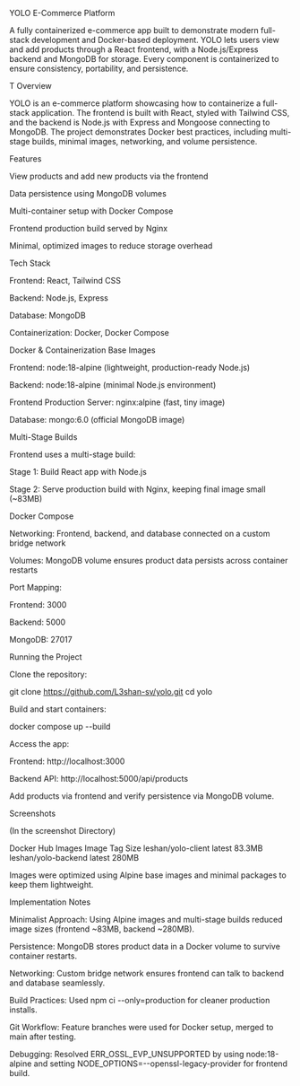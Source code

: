 YOLO E-Commerce Platform

A fully containerized e-commerce app built to demonstrate modern full-stack development and Docker-based deployment. YOLO lets users view and add products through a React frontend, with a Node.js/Express backend and MongoDB for storage. Every component is containerized to ensure consistency, portability, and persistence.

T
Overview

YOLO is an e-commerce platform showcasing how to containerize a full-stack application. The frontend is built with React, styled with Tailwind CSS, and the backend is Node.js with Express and Mongoose connecting to MongoDB. The project demonstrates Docker best practices, including multi-stage builds, minimal images, networking, and volume persistence.

Features

View products and add new products via the frontend

Data persistence using MongoDB volumes

Multi-container setup with Docker Compose

Frontend production build served by Nginx

Minimal, optimized images to reduce storage overhead

Tech Stack

Frontend: React, Tailwind CSS

Backend: Node.js, Express

Database: MongoDB

Containerization: Docker, Docker Compose

Docker & Containerization
Base Images

Frontend: node:18-alpine (lightweight, production-ready Node.js)

Backend: node:18-alpine (minimal Node.js environment)

Frontend Production Server: nginx:alpine (fast, tiny image)

Database: mongo:6.0 (official MongoDB image)

Multi-Stage Builds

Frontend uses a multi-stage build:

Stage 1: Build React app with Node.js

Stage 2: Serve production build with Nginx, keeping final image small (~83MB)

Docker Compose

Networking: Frontend, backend, and database connected on a custom bridge network

Volumes: MongoDB volume ensures product data persists across container restarts

Port Mapping:

Frontend: 3000

Backend: 5000

MongoDB: 27017

Running the Project

Clone the repository:

git clone <https://github.com/L3shan-sv/yolo.git>
cd yolo


Build and start containers:

docker compose up --build


Access the app:

Frontend: http://localhost:3000

Backend API: http://localhost:5000/api/products

Add products via frontend and verify persistence via MongoDB volume.

Screenshots

(In the screenshot Directory)

Docker Hub Images
Image	Tag	Size
leshan/yolo-client	latest	83.3MB
leshan/yolo-backend	latest	280MB

Images were optimized using Alpine base images and minimal packages to keep them lightweight.

Implementation Notes

Minimalist Approach: Using Alpine images and multi-stage builds reduced image sizes (frontend ~83MB, backend ~280MB).

Persistence: MongoDB stores product data in a Docker volume to survive container restarts.

Networking: Custom bridge network ensures frontend can talk to backend and database seamlessly.

Build Practices: Used npm ci --only=production for cleaner production installs.

Git Workflow: Feature branches were used for Docker setup, merged to main after testing.

Debugging: Resolved ERR_OSSL_EVP_UNSUPPORTED by using node:18-alpine and setting NODE_OPTIONS=--openssl-legacy-provider for frontend build.
